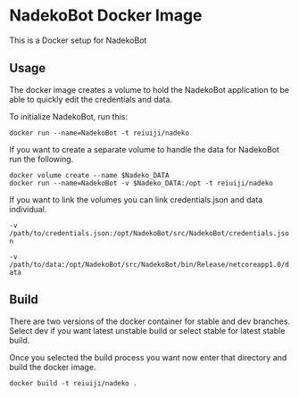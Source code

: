 NadekoBot Docker Image
======================

This is a Docker setup for NadekoBot

Usage
-----

The docker image creates a volume to hold the NadekoBot application to be able to quickly edit the credentials and data.

To initialize NadekoBot, run this:

`docker run --name=NadekoBot -t reiuiji/nadeko`

If you want to create a separate volume to handle the data for NadekoBot run the following.

```Nadeko_DATA="NadekoBot-data"
docker volume create --name $Nadeko_DATA
docker run --name=NadekoBot -v $Nadeko_DATA:/opt -t reiuiji/nadeko
```

If you want to link the volumes you can link credentials.json and data individual.

`-v /path/to/credentials.json:/opt/NadekoBot/src/NadekoBot/credentials.json`

`-v /path/to/data:/opt/NadekoBot/src/NadekoBot/bin/Release/netcoreapp1.0/data`

Build
-----

There are two versions of the docker container for stable and dev branches. Select dev if you want latest unstable build or select stable for latest stable build.

Once you selected the build process you want now enter that directory and build the docker image.

`docker build -t reiuiji/nadeko .`

